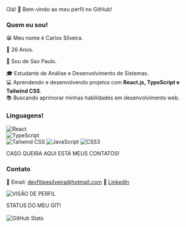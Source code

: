 Olá! 👋 Bem-vindo ao meu perfil no GitHub!

### Quem eu sou!
😁 Meu nome é Carlos Silveira.

🎂 26 Anos.

💨 Sou de Sao Paulo.

🎓 Estudante de Análise e Desenvolvimento de Sistemas.  
💻 Aprendendo e desenvolvendo projetos com **React.js, TypeScript e Tailwind CSS**.  
📚 Buscando aprimorar minhas habilidades em desenvolvimento web.

### Linguagens!  
![React](https://img.shields.io/badge/React-61DAFB?style=for-the-badge&logo=react&logoColor=black)  
![TypeScript](https://img.shields.io/badge/TypeScript-007ACC?style=for-the-badge&logo=typescript&logoColor=white)  
![Tailwind CSS](https://img.shields.io/badge/Tailwind%20CSS-38B2AC?style=for-the-badge&logo=tailwind-css&logoColor=white)
![JavaScript](https://img.shields.io/badge/JavaScript-F7DF1E?style=for-the-badge&logo=javascript&logoColor=black)
![CSS3](https://img.shields.io/badge/CSS3-1572B6?style=for-the-badge&logo=css3&logoColor=white)




CASO QUEIRA AQUI ESTÁ MEUS CONTATOS! 
### Contato  
📧 Email: devfilipesilveira@hotmail.com 
💼 [LinkedIn](https://www.linkedin.com/in/devfilipesilveira/)

![VISÃO DE PERFIL ](https://komarev.com/ghpvc/?username=Cfsilveiras&color=blue)


STATUS DO MEU GIT!<br><br>
![GitHub Stats](https://github-readme-stats.vercel.app/api?username=Cfsilveiras&show_icons=true&theme=dark)
